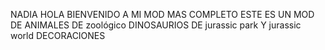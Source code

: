 NADIA HOLA BIENVENIDO  A MI MOD MAS COMPLETO ESTE ES UN MOD DE ANIMALES DE zoológico DINOSAURIOS DE jurassic park Y jurassic world DECORACIONES 
